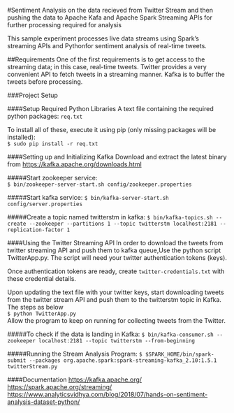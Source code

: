 #Sentiment Analysis on the data recieved from Twitter Stream and then pushing the data to Apache Kafa and Apache Spark Streaming APIs for further processing required for analysis 

This sample experiment processes live data streams using Spark’s streaming APIs and Pythonfor sentiment analysis of real-time tweets. 

##Requirements
One of the first requirements is to get access to the streaming data; in this case, real-time tweets. Twitter provides a very 
convenient API to fetch tweets in a streaming manner. Kafka is to buffer the tweets before processing. 

###Project Setup 
 
####Setup Required Python Libraries 
A text file containing the required python packages: `req.txt`

To install all of these, execute it using pip (only missing packages will be installed):    
`$ sudo pip install -r req.txt`
 
####Setting up and Initializing Kafka 
Download and extract the latest binary from https://kafka.apache.org/downloads.html

#####Start zookeeper service:  
`$ bin/zookeeper-server-start.sh config/zookeeper.properties`
 
#####Start kafka service: 
`$ bin/kafka-server-start.sh config/server.properties`
 
#####Create a topic named twitterstm in kafka: 
`$ bin/kafka-topics.sh --create --zookeeper --partitions 1 --topic twitterstm localhost:2181 --replication-factor 1`

 
####Using the Twitter Streaming API 
In order to download the tweets from twitter streaming API and push them to kafka queue,Use the python script
TwitterApp.py. The script will need your twitter authentication tokens (keys).

Once authentication tokens are ready, create `twitter-credentials.txt` with these credential details.

Upon updating the text file with your twitter keys, start downloading tweets from the twitter stream API and push them to the twitterstm topic in Kafka. The steps as below  
`$ python TwitterApp.py`   
Allow the program to keep on running for collecting tweets from the Twitter.
 
#####To check if the data is landing in Kafka: 
`$ bin/kafka-consumer.sh --zookeeper localhost:2181 --topic twitterstm --from-beginning`

#####Running the Stream Analysis Program:
`$ $SPARK_HOME/bin/spark-submit --packages org.apache.spark:spark-streaming-kafka_2.10:1.5.1 twitterStream.py`

####Documentation
https://kafka.apache.org/<br>
https://spark.apache.org/streaming/<br>
https://www.analyticsvidhya.com/blog/2018/07/hands-on-sentiment-analysis-dataset-python/
